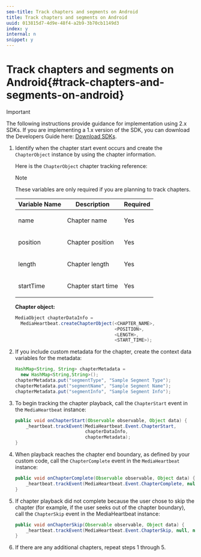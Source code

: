 ```yaml
---
seo-title: Track chapters and segments on Android
title: Track chapters and segments on Android
uuid: 013815d7-4d9e-48f4-a2b9-3b70cb1149d3
index: y
internal: n
snippet: y
---
```


# Track chapters and segments on Android{#track-chapters-and-segments-on-android}

>[!IMPORTANT]
>
>The following instructions provide guidance for implementation using 2.x SDKs. If you are implementing a 1.x version of the SDK, you can download the Developers Guide here: [Download SDKs](../../sdk-implement/download-sdks.md).

<a id="section_52221B3A9BFD46B3A22DA6BCE97CCD75"></a>

1. Identify when the chapter start event occurs and create the `ChapterObject` instance by using the chapter information.

   Here is the `ChapterObject` chapter tracking reference:  

   >[!NOTE]
   >
   >These variables are only required if you are planning to track chapters.

   <table id="table_840ABDA54A4A436996464D59D04ABB4D"> 
    <thead> 
     <tr> 
      <th colname="col1" class="entry"> Variable Name </th> 
      <th colname="col2" class="entry"> Description </th> 
      <th colname="col3" class="entry"> Required </th> 
     </tr> 
    </thead>
    <tbody> 
     <tr> 
      <td colname="col1"> <span class="codeph"> name </span> </td> 
      <td colname="col2"> <p>Chapter name </p> </td> 
      <td colname="col3"> <p>Yes </p> </td> 
     </tr> 
     <tr> 
      <td colname="col1"> <span class="codeph"> position </span> </td> 
      <td colname="col2"> <p>Chapter position </p> </td> 
      <td colname="col3"> <p>Yes </p> </td> 
     </tr> 
     <tr> 
      <td colname="col1"> <span class="codeph"> length </span> </td> 
      <td colname="col2"> <p>Chapter length </p> </td> 
      <td colname="col3"> <p>Yes </p> </td> 
     </tr> 
     <tr> 
      <td colname="col1"> <span class="codeph"> startTime </span> </td> 
      <td colname="col2"> <p>Chapter start time </p> </td> 
      <td colname="col3"> <p>Yes </p> </td> 
     </tr> 
    </tbody> 
   </table>

   **Chapter object:** 

   ```java
   MediaObject chapterDataInfo =  
     MediaHeartbeat.createChapterObject(<CHAPTER_NAME>,  
                                        <POSITION>,  
                                        <LENGTH>,  
                                        <START_TIME>);
   ```

1. If you include custom metadata for the chapter, create the context data variables for the metadata: 

   ```java
   HashMap<String, String> chapterMetadata =  
     new HashMap<String,String>(); 
   chapterMetadata.put("segmentType", "Sample Segment Type"); 
   chapterMetadata.put("segmentName", "Sample Segment Name"); 
   chapterMetadata.put("segmentInfo", "Sample Segment Info");
   ```

1. To begin tracking the chapter playback, call the `ChapterStart` event in the `MediaHeartbeat` instance: 

   ```java
   public void onChapterStart(Observable observable, Object data) {  
       _heartbeat.trackEvent(MediaHeartbeat.Event.ChapterStart,  
                             chapterDataInfo,  
                             chapterMetadata); 
   }
   ```

1. When playback reaches the chapter end boundary, as defined by your custom code, call the `ChapterComplete` event in the `MediaHeartbeat` instance: 

   ```java
   public void onChapterComplete(Observable observable, Object data) {  
       _heartbeat.trackEvent(MediaHeartbeat.Event.ChapterComplete, null, null); 
   }
   ```

1. If chapter playback did not complete because the user chose to skip the chapter (for example, if the user seeks out of the chapter boundary), call the `ChapterSkip` event in the MediaHeartbeat instance: 

   ```java
   public void onChapterSkip(Observable observable, Object data) {  
       _heartbeat.trackEvent(MediaHeartbeat.Event.ChapterSkip, null, null); 
   }
   ```

1. If there are any additional chapters, repeat steps 1 through 5.

